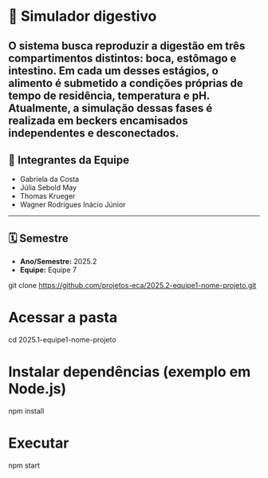 
# 📌 Simulador digestivo

O sistema busca reproduzir a digestão em três compartimentos distintos: boca, estômago e intestino. Em cada um desses estágios, o alimento é submetido a condições próprias de tempo de residência, temperatura e pH. Atualmente, a simulação dessas fases é realizada em beckers encamisados independentes e desconectados.
---

## 👥 Integrantes da Equipe
- Gabriela da Costa
- Júlia Sebold May
- Thomas Krueger
- Wagner Rodrigues Inácio Júnior

---

## 🗓 Semestre
- **Ano/Semestre:** 2025.2  
- **Equipe:** Equipe 7 


git clone https://github.com/projetos-eca/2025.2-equipe1-nome-projeto.git

# Acessar a pasta
cd 2025.1-equipe1-nome-projeto

# Instalar dependências (exemplo em Node.js)
npm install

# Executar
npm start
